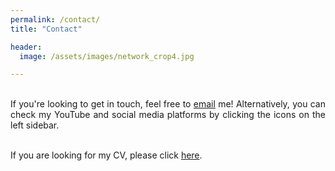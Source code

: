 ```yaml
---
permalink: /contact/
title: "Contact"

header:
  image: /assets/images/network_crop4.jpg

---
```


<div style="text-align: justify"> 

<br /> 
If you're looking to get in touch, feel free to <a href="mailto:m.fischer@cs.ucl.ac.uk">email</a> me! Alternatively, you can check 
my YouTube and social media platforms by clicking the icons on the left sidebar. <br /> 
<br/>

If you are looking for my CV, please click <a href="/assets/CV.pdf" download="CV.pdf">here</a>.

</div>